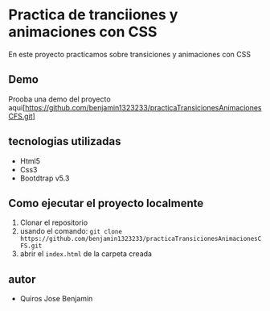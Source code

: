 # Practica de tranciiones y animaciones con CSS

En este proyecto practicamos sobre transiciones y animaciones con CSS
## Demo

Prooba una demo del proyecto aqui[https://github.com/benjamin1323233/practicaTransicionesAnimacionesCFS.git]

## tecnologias utilizadas 

- Html5
- Css3
- Bootdtrap v5.3

## Como ejecutar el proyecto localmente
1. Clonar el repositorio 
1. usando el comando: ```git clone https://github.com/benjamin1323233/practicaTransicionesAnimacionesCFS.git```
1. abrir el `index.html` de la carpeta creada

## autor
- Quiros Jose Benjamin 